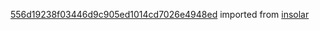 [556d19238f03446d9c905ed1014cd7026e4948ed](https://github.com/insolar/insolar/commit/556d19238f03446d9c905ed1014cd7026e4948ed) imported from [insolar](https://github.com/insolar/insolar)
